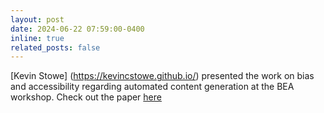 ```yaml
---
layout: post
date: 2024-06-22 07:59:00-0400
inline: true
related_posts: false
---
```


[Kevin Stowe] (https://kevincstowe.github.io/) presented the work on bias and accessibility regarding automated content generation at the BEA workshop. Check out the paper [here](https://aclanthology.org/2024.bea-1.20/)


